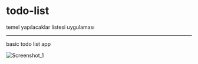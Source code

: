 # todo-list

temel yapılacaklar listesi uygulaması

-----------------------------------------------

basic todo list app

![Screenshot_1](https://user-images.githubusercontent.com/126814579/230989300-4f0ade86-ca3b-44b5-8885-32339a737d8b.png)

